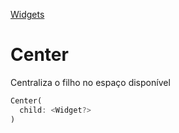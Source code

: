[Widgets](https://github.com/leofds/flutter-class/blob/master/flutter/widgets/README.md)

# Center

Centraliza o filho no espaço disponível

```dart
Center(
  child: <Widget?>
)
```
